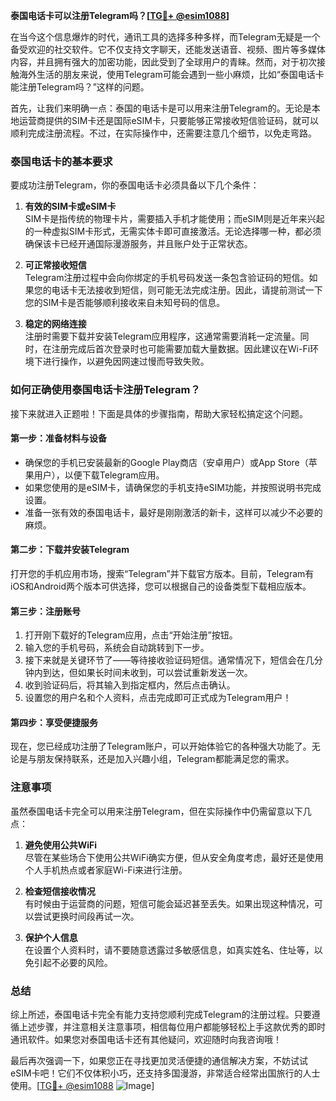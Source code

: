 **泰国电话卡可以注册Telegram吗？[[TG💪+ @esim1088](https://t.me/s/esim1088)]**

在当今这个信息爆炸的时代，通讯工具的选择多种多样，而Telegram无疑是一个备受欢迎的社交软件。它不仅支持文字聊天，还能发送语音、视频、图片等多媒体内容，并且拥有强大的加密功能，因此受到了全球用户的青睐。然而，对于初次接触海外生活的朋友来说，使用Telegram可能会遇到一些小麻烦，比如“泰国电话卡能注册Telegram吗？”这样的问题。

首先，让我们来明确一点：泰国的电话卡是可以用来注册Telegram的。无论是本地运营商提供的SIM卡还是国际eSIM卡，只要能够正常接收短信验证码，就可以顺利完成注册流程。不过，在实际操作中，还需要注意几个细节，以免走弯路。

### 泰国电话卡的基本要求

要成功注册Telegram，你的泰国电话卡必须具备以下几个条件：

1. **有效的SIM卡或eSIM卡**  
   SIM卡是指传统的物理卡片，需要插入手机才能使用；而eSIM则是近年来兴起的一种虚拟SIM卡形式，无需实体卡即可直接激活。无论选择哪一种，都必须确保该卡已经开通国际漫游服务，并且账户处于正常状态。

2. **可正常接收短信**  
   Telegram注册过程中会向你绑定的手机号码发送一条包含验证码的短信。如果您的电话卡无法接收到短信，则可能无法完成注册。因此，请提前测试一下您的SIM卡是否能够顺利接收来自未知号码的信息。

3. **稳定的网络连接**  
   注册时需要下载并安装Telegram应用程序，这通常需要消耗一定流量。同时，在注册完成后首次登录时也可能需要加载大量数据。因此建议在Wi-Fi环境下进行操作，以避免因网速过慢而导致失败。

### 如何正确使用泰国电话卡注册Telegram？

接下来就进入正题啦！下面是具体的步骤指南，帮助大家轻松搞定这个问题。

#### 第一步：准备材料与设备
- 确保您的手机已安装最新的Google Play商店（安卓用户）或App Store（苹果用户），以便下载Telegram应用。
- 如果您使用的是eSIM卡，请确保您的手机支持eSIM功能，并按照说明书完成设置。
- 准备一张有效的泰国电话卡，最好是刚刚激活的新卡，这样可以减少不必要的麻烦。

#### 第二步：下载并安装Telegram
打开您的手机应用市场，搜索“Telegram”并下载官方版本。目前，Telegram有iOS和Android两个版本可供选择，您可以根据自己的设备类型下载相应版本。

#### 第三步：注册账号
1. 打开刚下载好的Telegram应用，点击“开始注册”按钮。
2. 输入您的手机号码，系统会自动跳转到下一步。
3. 接下来就是关键环节了——等待接收验证码短信。通常情况下，短信会在几分钟内到达，但如果长时间未收到，可以尝试重新发送一次。
4. 收到验证码后，将其输入到指定框内，然后点击确认。
5. 设置您的用户名和个人资料，点击完成即可正式成为Telegram用户！

#### 第四步：享受便捷服务
现在，您已经成功注册了Telegram账户，可以开始体验它的各种强大功能了。无论是与朋友保持联系，还是加入兴趣小组，Telegram都能满足您的需求。

### 注意事项

虽然泰国电话卡完全可以用来注册Telegram，但在实际操作中仍需留意以下几点：

1. **避免使用公共WiFi**  
   尽管在某些场合下使用公共WiFi确实方便，但从安全角度考虑，最好还是使用个人手机热点或者家庭Wi-Fi来进行注册。

2. **检查短信接收情况**  
   有时候由于运营商的问题，短信可能会延迟甚至丢失。如果出现这种情况，可以尝试更换时间段再试一次。

3. **保护个人信息**  
   在设置个人资料时，请不要随意透露过多敏感信息，如真实姓名、住址等，以免引起不必要的风险。

### 总结

综上所述，泰国电话卡完全有能力支持您顺利完成Telegram的注册过程。只要遵循上述步骤，并注意相关注意事项，相信每位用户都能够轻松上手这款优秀的即时通讯软件。如果您对泰国电话卡还有其他疑问，欢迎随时向我咨询哦！

最后再次强调一下，如果您正在寻找更加灵活便捷的通信解决方案，不妨试试eSIM卡吧！它们不仅体积小巧，还支持多国漫游，非常适合经常出国旅行的人士使用。[[TG💪+ @esim1088](https://t.me/s/esim1088) ![Image](https://i.postimg.cc/4NQfJmqS/Snipaste-2025-05-13-00-14-12.png)]